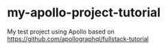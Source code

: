 # my-apollo-project-tutorial
My test project using Apollo based on https://github.com/apollographql/fullstack-tutorial
